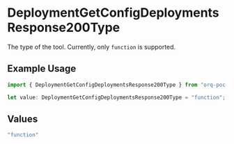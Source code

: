 # DeploymentGetConfigDeploymentsResponse200Type

The type of the tool. Currently, only `function` is supported.

## Example Usage

```typescript
import { DeploymentGetConfigDeploymentsResponse200Type } from "orq-poc-typescript/models/operations";

let value: DeploymentGetConfigDeploymentsResponse200Type = "function";
```

## Values

```typescript
"function"
```